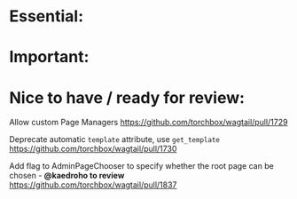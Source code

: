 Essential:
==========

Important:
==========

Nice to have / ready for review:
================================

Allow custom Page Managers
https://github.com/torchbox/wagtail/pull/1729

Deprecate automatic `template` attribute, use `get_template`
https://github.com/torchbox/wagtail/pull/1730

Add flag to AdminPageChooser to specify whether the root page can be chosen - **@kaedroho to review**
https://github.com/torchbox/wagtail/pull/1837

